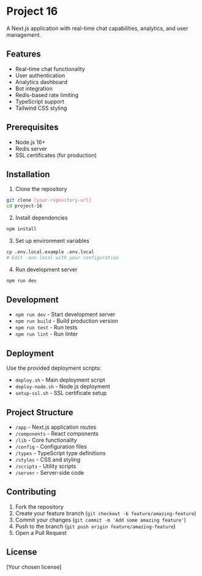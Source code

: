 # Project 16

A Next.js application with real-time chat capabilities, analytics, and user management.

## Features

- Real-time chat functionality
- User authentication
- Analytics dashboard
- Bot integration
- Redis-based rate limiting
- TypeScript support
- Tailwind CSS styling

## Prerequisites

- Node.js 16+
- Redis server
- SSL certificates (for production)

## Installation

1. Clone the repository
```bash
git clone [your-repository-url]
cd project-16
```

2. Install dependencies
```bash
npm install
```

3. Set up environment variables
```bash
cp .env.local.example .env.local
# Edit .env.local with your configuration
```

4. Run development server
```bash
npm run dev
```

## Development

- `npm run dev` - Start development server
- `npm run build` - Build production version
- `npm run test` - Run tests
- `npm run lint` - Run linter

## Deployment

Use the provided deployment scripts:
- `deploy.sh` - Main deployment script
- `deploy-node.sh` - Node.js deployment
- `setup-ssl.sh` - SSL certificate setup

## Project Structure

- `/app` - Next.js application routes
- `/components` - React components
- `/lib` - Core functionality
- `/config` - Configuration files
- `/types` - TypeScript type definitions
- `/styles` - CSS and styling
- `/scripts` - Utility scripts
- `/server` - Server-side code

## Contributing

1. Fork the repository
2. Create your feature branch (`git checkout -b feature/amazing-feature`)
3. Commit your changes (`git commit -m 'Add some amazing feature'`)
4. Push to the branch (`git push origin feature/amazing-feature`)
5. Open a Pull Request

## License

[Your chosen license]
